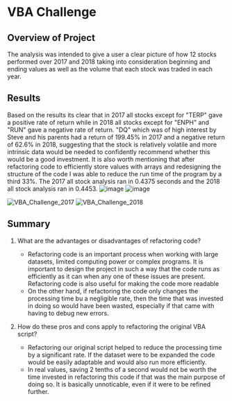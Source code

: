 # VBA Challenge
## Overview of Project
The analysis was intended to give a user a clear picture of how 12 stocks performed over 2017 and 2018 taking into consideration beginning and ending values as well as the volume that each stock was traded in each year.

## Results
Based on the results its clear that in 2017 all stocks except for "TERP" gave a positive rate of return while in 2018 all stocks except for "ENPH" and "RUN" gave a negative rate of return. "DQ" which was of high interest by Steve and his parents had a return of 199.45% in 2017 and a negative return of 62.6% in 2018, suggesting that the stock is relatively volatile and more intrinsic data would be needed to confidently recommend whether this would be a good investment. It is also worth mentioning that after refactoring code to efficiently store values with arrays and redesigning the structure of the code I was able to reduce the run time of the program by a third 33%. The 2017 all stock analysis ran in 0.4375 seconds and the 2018 all stock analysis ran in 0.4453.
![image](https://user-images.githubusercontent.com/99148657/159142260-a5711359-6b4e-4841-9e6a-425bd9a1600a.png) ![image](https://user-images.githubusercontent.com/99148657/159142272-edb4d52f-57ba-4006-86af-2921afc0e6fb.png)

![VBA_Challenge_2017](https://user-images.githubusercontent.com/99148657/159142324-69b3eaff-d5af-4d5b-ad3d-715dc69e2d3c.PNG)    ![VBA_Challenge_2018](https://user-images.githubusercontent.com/99148657/159142390-3e116a08-9470-4bfa-8b0e-478500375f09.PNG)

## Summary
1. What are the advantages or disadvantages of refactoring code?
    * Refactoring code is an important process when working with large datasets, limited computing power or complex programs. It is important to design the project in    such a way that the code runs as efficiently as it can when any one of these issues are present. Refactoring code is also useful for making the code more readable
    * On the other hand, if refactoring the code only changes the processing time bu a negligible rate, then the time that was invested in doing so would have been wasted, especially if that came with having to debug new errors. 


2. How do these pros and cons apply to refactoring the original VBA script?
   * Refactoring our original script helped to reduce the processing time by a significant rate. If the dataset were to be expanded the code would be easily adaptable and would also run more efficiently.
   * In real values, saving 2 tenths of a second would not be worth the time invested in refactoring this code if that was the main purpose of doing so. It is basically unnoticable, even if it were to be refined further.
